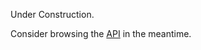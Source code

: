 Under Construction.

Consider browsing the [API](http://phosphorjs.github.io/phosphor/) in the meantime.
